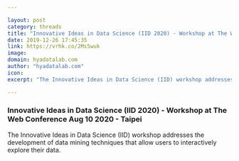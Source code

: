 ```yaml
---

layout: post
category: threads
title: "Innovative Ideas in Data Science (IID 2020) - Workshop at The Web Conference Aug 10 2020 - Taipei"
date: 2019-12-26 17:45:35
link: https://vrhk.co/2Ms5wuk
image: 
domain: hyadatalab.com
author: "hyadatalab.com"
icon: 
excerpt: "The Innovative Ideas in Data Science (IID) workshop addresses the development of data mining techniques that allow users to interactively explore their data."

---
```


### Innovative Ideas in Data Science (IID 2020) - Workshop at The Web Conference Aug 10 2020 - Taipei

The Innovative Ideas in Data Science (IID) workshop addresses the development of data mining techniques that allow users to interactively explore their data.